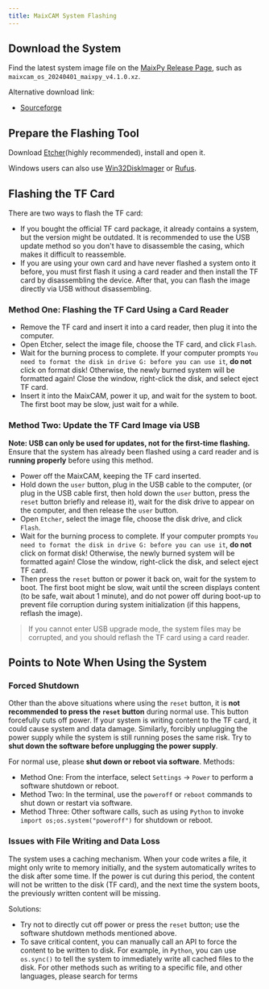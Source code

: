 ```yaml
---
title: MaixCAM System Flashing
---
```


## Download the System

Find the latest system image file on the [MaixPy Release Page](https://github.com/sipeed/MaixPy/releases), such as `maixcam_os_20240401_maixpy_v4.1.0.xz`.

Alternative download link:
* [Sourceforge](https://sourceforge.net/projects/maixpy/files/)

## Prepare the Flashing Tool

Download [Etcher](https://etcher.balena.io/)(highly recommended), install and open it.

Windows users can also use [Win32DiskImager](https://sourceforge.net/projects/win32diskimager/) or [Rufus](https://rufus.ie/).

## Flashing the TF Card

There are two ways to flash the TF card:
* If you bought the official TF card package, it already contains a system, but the version might be outdated. It is recommended to use the USB update method so you don't have to disassemble the casing, which makes it difficult to reassemble.
* If you are using your own card and have never flashed a system onto it before, you must first flash it using a card reader and then install the TF card by disassembling the device. After that, you can flash the image directly via USB without disassembling.

### Method One: Flashing the TF Card Using a Card Reader

* Remove the TF card and insert it into a card reader, then plug it into the computer.
* Open Etcher, select the image file, choose the TF card, and click `Flash`.
* Wait for the burning process to complete. If your computer prompts `You need to format the disk in drive G: before you can use it`, **do not** click on format disk! Otherwise, the newly burned system will be formatted again! Close the window, right-click the disk, and select eject TF card.
* Insert it into the MaixCAM, power it up, and wait for the system to boot. The first boot may be slow, just wait for a while.

### Method Two: Update the TF Card Image via USB

**Note: USB can only be used for updates, not for the first-time flashing.**
Ensure that the system has already been flashed using a card reader and is **running properly** before using this method.

* Power off the MaixCAM, keeping the TF card inserted.
* Hold down the `user` button, plug in the USB cable to the computer, (or plug in the USB cable first, then hold down the `user` button, press the `reset` button briefly and release it), wait for the disk drive to appear on the computer, and then release the `user` button.
* Open `Etcher`, select the image file, choose the disk drive, and click `Flash`.
* Wait for the burning process to complete. If your computer prompts `You need to format the disk in drive G: before you can use it`, **do not** click on format disk! Otherwise, the newly burned system will be formatted again! Close the window, right-click the disk, and select eject TF card.
* Then press the `reset` button or power it back on, wait for the system to boot. The first boot might be slow, wait until the screen displays content (to be safe, wait about 1 minute), and do not power off during boot-up to prevent file corruption during system initialization (if this happens, reflash the image).

> If you cannot enter USB upgrade mode, the system files may be corrupted, and you should reflash the TF card using a card reader.

## Points to Note When Using the System

### Forced Shutdown

Other than the above situations where using the `reset` button, it is **not recommended to press the `reset` button** during normal use. This button forcefully cuts off power. If your system is writing content to the TF card, it could cause system and data damage.
Similarly, forcibly unplugging the power supply while the system is still running poses the same risk. Try to **shut down the software before unplugging the power supply**.

For normal use, please **shut down or reboot via software**. Methods:
* Method One: From the interface, select `Settings` -> `Power` to perform a software shutdown or reboot.
* Method Two: In the terminal, use the `poweroff` or `reboot` commands to shut down or restart via software.
* Method Three: Other software calls, such as using `Python` to invoke `import os;os.system("poweroff")` for shutdown or reboot.

### Issues with File Writing and Data Loss

The system uses a caching mechanism. When your code writes a file, it might only write to memory initially, and the system automatically writes to the disk after some time. If the power is cut during this period, the content will not be written to the disk (TF card), and the next time the system boots, the previously written content will be missing.

Solutions:
* Try not to directly cut off power or press the `reset` button; use the software shutdown methods mentioned above.
* To save critical content, you can manually call an API to force the content to be written to disk. For example, in `Python`, you can use `os.sync()` to tell the system to immediately write all cached files to the disk. For other methods such as writing to a specific file, and other languages, please search for terms

